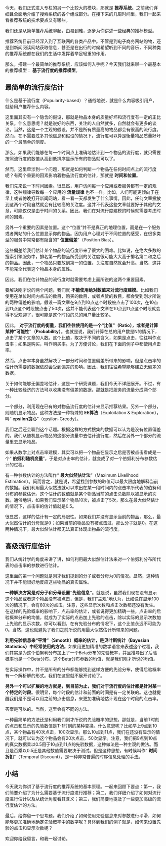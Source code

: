 今天，我们正式进入专栏的另一个比较大的模块，那就是 **推荐系统**。之前我们详细且全面地介绍了搜索系统的各个组成部分。在接下来的几周时间里，我们一起来看推荐系统的技术要点又有哪些。

我们还是从简单推荐系统聊起，由易到难，逐步为你讲述一些经典的推荐模型。

推荐系统目前已经深入到了互联网的各类产品中。不管是到电子商务网站购物，还是到新闻阅读网站获取信息，甚至是在出行的时候希望听到不同的音乐，不同种类的推荐系统都在我们的生活中发挥着举足轻重的作用。

那么，搭建一个最简单的推荐系统，应该如何入手呢？今天我们就来聊一个最基本的推荐模型： **基于流行度的推荐模型**。

## 最简单的流行度估计

什么是基于流行度（Popularity-based）？通俗地说，就是什么内容吸引用户，就给用户推荐什么内容。

这里面其实有一个隐含的假设，那就是物品本身的质量好坏和流行度有一定的正比关系。什么意思呢？就是说好的东西，关注的人自然就多，自然就会有更多的谈论。当然，这是一个主观的假设，并不是所有质量高的物品都会有很高的流行度。然而，在不需要过多其他信息和假设的情况下，流行度可以算是衡量物品质量好坏的一个最简单的测度。

那么，如果我们能够在每一个时间点上准确地估计到一个物品的流行度，就只需要按照流行度的数值从高到低排序显示所有的物品就可以了。

然而，这里牵涉到一个问题，那就是如何判断一个物品在任何时间点上的流行度呢？有两个重要的因素影响着物品流行度的估计，那就是 **时间和位置**。

我们先来说一下时间因素。很显然，用户访问每一个应用或者服务都有一定的规律，这种规律导致每一个应用的 **流量规律** 也不一样。比如，人们可能更倾向于在早上或者傍晚打开新闻网站，看一看一天都发生了什么事情。因此，任何文章投放到这两个时段自然就会有比较高的关注度。这并不代表这些文章就要好于其他的文章，可能仅仅是由于时间的关系。因此，我们在对流行度建模的时候就需要考虑时间的因素。

另外一个重要的因素是位置。这个“位置”并不是真正的地理位置，而是在一个服务或者网站的什么位置显示你的物品。因为用户心理对于不同位置的感受，在很多类型的服务中常常都有隐含的“ **位置偏差**”（Position Bias）。

这些偏差给我们估计某个物品的流行度带来了很大的困难。比如说，在绝大多数的搜索引擎服务中，排名第一的物品所受到的关注度很可能大大高于排名第二和之后的物品。因此，一个物品只要放到第一的位置，关注度自然就会升高。当然，这并不能完全代表这个物品本身的属性。

因此，我们在估计物品的流行度时就需要考虑上面所说的这两个重要因素。

要解决刚才说的两个问题，我们就 **不能使用绝对数值来对流行度建模**。比如我们使用在单位时间内点击的数目，购买的数目，或者点赞的数目，都会受到刚才所说的两种偏差的影响。假设一篇文章在9点到10点这个时段被点击了100次，在10点到11点这个时段被点击了50次，这并不能代表这个文章在10点到11点这个时段就变得不受欢迎了，很可能是这个时段的总的用户量比较多。

因此， **对于流行度的衡量，我们往往使用的是一个“比值”（Ratio），或者是计算某种“可能性”（Probability）**。也就是说，我们计算在总的用户数是N的情况下，点击了某个文章的人数。这个比值，取决于不同的含义，如果是点击，往往叫作点击率；如果是购买，叫作购买率。为了方便讨论，我们在下面的例子中都使用点击率。

然而，点击率本身虽然解决了一部分时间和位置偏差所带来的影响，但是点击率的估计所需要的数据依然会受到偏差的影响。因此，我们往往希望能够建立无偏差的数据。

关于如何能够无偏差地估计，这是一个研究课题，我们今天不详细展开。不过，有一种比较经济的方法可以收集没有偏差的数据，那就是把服务的流量分成两个部分。

一个部分，利用现在已有的对物品流行度的估计来显示推荐结果。另外一个部分，则随机显示物品。这种方法是一种特殊的 **EE算法**（Exploitation & Exploration），叫“ **epsilon贪心**”（epsilon-Greedy）。

我们之后还会聊到这个话题。根据这样的方式搜集的数据可以认为是没有位置偏差的。我们从随机显示物品的这部分流量中去估计流行度，然后在另外一个部分的流量里去显示物品。

如果从数学上对点击率建模，其实可以把一个物品在显示之后是否被点击看成是一个“ **伯努利随机变量**”，于是对点击率的估计，就变成了对一个伯努利分布参数估计的过程。

有一种参数估计的方法叫作“ **最大似然估计法**”（Maximum Likelihood Estimation）。简而言之，就是说，希望找到参数的取值可以最大限度地解释当前的数据。我们利用最大似然法就可以求出在某一段时间内的点击率所代表的伯努利分布的参数估计。这个估计的数值就是某个物品当前的点击总数除以被显示的次数。通俗地讲，如果我们显示某个物品10次，被点击了5次，那么在最大似然估计的情况下，点击率的估计值就是0.5。

很显然，这样的估计有一定的局限性。如果我们并没有显示当前的物品，那么，最大似然估计的分母就是0；如果当前的物品没有被点击过，那么分子就是0。在这两种情况下，最大似然估计都无法真正体现出物品的流行度。

## 高级流行度估计

我们从统计学的角度来讲了讲，如何利用最大似然估计法来对一个伯努利分布所代表的点击率的参数进行估计。

这里面的第一个问题就是刚才我们提到的分子或者分母为0的情况。显然，这种情况下并不能很好地反应这些物品的真实属性。

**一种解决方案是对分子和分母设置“先验信息”**。就是说，虽然我们现在没有显示这个物品或者这个物品没有被点击，但是，我们“主观”地认为，比如说在显示100次的情况下，会有60次的点击。注意，这些显示次数和点击次数都还没有发生。在这样的先验概率的影响下，点击率的估计，或者说得更加精确一些，点击率的后验概率分布的均值，就成为了实际的点击加上先验的点击，除以实际的显示次数加上先验的显示次数。你可以看到，在有先验分布的情况下，这个比值永远不可能为0。当然，这也就避免了我们之前所说的用最大似然估计所带来的问题。

**利用先验信息来“平滑”（Smooth）概率的估计，是贝叶斯统计（Bayesian Statistics）中经常使用的方法**。如果用更加精准的数学语言来表述这个过程，我们其实是为这个伯努利分布加上了一个Beta分布的先验概率，并且推导出了后验概率也是一个Beta分布。这个Beta分布参数的均值，就是我们刚才所说的均值。

在实际操作中，并不是所有的分布都能够找到这样方便的先验分布，使得后验概率有一个解析解的形式。我们在这里就不展开讨论了。

**另外一个可以扩展的地方就是，到目前为止，我们对于流行度的估计都是针对某一个特定的时段**。很明显，每个时段的估计和前面的时间是有一定关联的。这也就提醒我们是不是可以用之前的点击信息，来更加准确地估计现在这个时段的点击率。

答案是可以的。当然，这里会有不同的方法。

一种最简单的方法还是利用我们刚才所说的先验概率的思想。那就是，当前T时刻的点击和显示的先验数值是T-1时刻的某种变换。什么意思呢？比如早上9点到10点，某个物品有40次点击，100次显示。那么10点到11点，我们在还没有显示的情况下，就可以认为这个物品会有20次点击，50次显示。注意，我们把9点到10点的真实数据乘以0.5用于10点到11点的先验数据，这种做法是一种主观的做法。而且是否乘以0.5还是其他数值需要取决于测试。但是这种思想，有时候叫作“ **时间折扣**”（Temporal Discount），是一种非常普遍的时序信息处理的手法。

## 小结

今天我为你讲了基于流行度的推荐系统的基本原理。一起来回顾下要点：第一，我们简要介绍了为什么需要基于流行度进行推荐；第二，我们详细介绍了如何对流行度进行估计以及从统计角度看其含义；第三，我们简要地提及了一些更加高级的流行度估计的方法。

最后，给你留一个思考题，我们介绍了如何使用先验信息来对参数进行平滑，如何能够更加准确地确定先验概率中的数字呢？具体到我们的例子就是，如何来设置先验的点击和显示次数呢？

欢迎你给我留言，和我一起讨论。